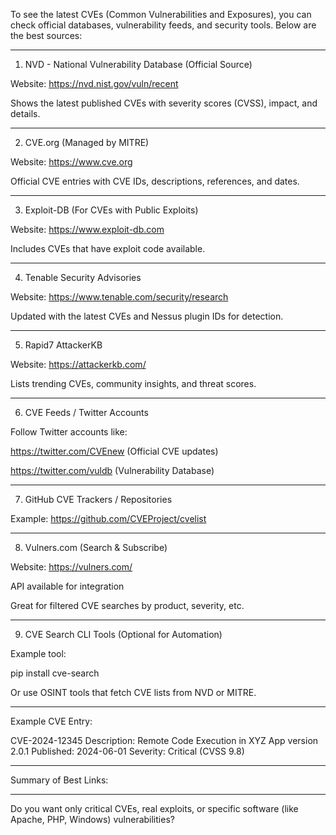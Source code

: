


To see the latest CVEs (Common Vulnerabilities and Exposures), you can check official databases, vulnerability feeds, and security tools. Below are the best sources:


---

1. NVD - National Vulnerability Database (Official Source)

Website: https://nvd.nist.gov/vuln/recent

Shows the latest published CVEs with severity scores (CVSS), impact, and details.



---

2. CVE.org (Managed by MITRE)

Website: https://www.cve.org

Official CVE entries with CVE IDs, descriptions, references, and dates.



---

3. Exploit-DB (For CVEs with Public Exploits)

Website: https://www.exploit-db.com

Includes CVEs that have exploit code available.



---

4. Tenable Security Advisories

Website: https://www.tenable.com/security/research

Updated with the latest CVEs and Nessus plugin IDs for detection.



---

5. Rapid7 AttackerKB

Website: https://attackerkb.com/

Lists trending CVEs, community insights, and threat scores.



---

6. CVE Feeds / Twitter Accounts

Follow Twitter accounts like:

https://twitter.com/CVEnew (Official CVE updates)

https://twitter.com/vuldb (Vulnerability Database)




---

7. GitHub CVE Trackers / Repositories

Example: https://github.com/CVEProject/cvelist



---

8. Vulners.com (Search & Subscribe)

Website: https://vulners.com/

API available for integration

Great for filtered CVE searches by product, severity, etc.



---

9. CVE Search CLI Tools (Optional for Automation)

Example tool:


pip install cve-search

Or use OSINT tools that fetch CVE lists from NVD or MITRE.



---

Example CVE Entry:

CVE-2024-12345
Description: Remote Code Execution in XYZ App version 2.0.1
Published: 2024-06-01
Severity: Critical (CVSS 9.8)


---

Summary of Best Links:


---

Do you want only critical CVEs, real exploits, or specific software (like Apache, PHP, Windows) vulnerabilities?


